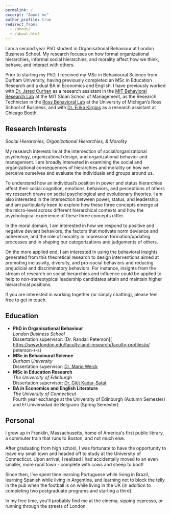 ```yaml
---
permalink: /
excerpt: "About me"
author_profile: true
redirect_from: 
  - /about/
  - /about.html
---
```


I am a second year PhD student in Organisational Behaviour at London Business School. My research focuses on how formal organizational hierarchies, informal social hierarchies, and morality affect how we think, behave, and interact with others.

Prior to starting my PhD, I received my MSc in Behavioural Science from Durham University, having previously completed an MSc in Education Research and a dual BA in Economics and English. I have previously worked with [Dr. Jared Curhan](http://web.mit.edu/curhan/www/) as a research assistant in the [MIT Behavioral Research Lab](https://brl.mit.edu/) at the MIT Sloan School of Management, as the Research Technician in the [Ross Behavioral Lab](https://cores.research.umich.edu/core/ross-behavioral-lab/) at the University of Michigan’s Ross School of Business, and with [Dr. Erika Kirgios](https://www.chicagobooth.edu/faculty/directory/k/erika-kirgios) as a research assistant at Chicago Booth.
 
## Research Interests

*Social Hierarchies, Organizational Hierarchies, & Morality*

My research interests lie at the intersection of social/organizational psychology, organizational design, and organizational behavior and management. I am broadly interested in examining the social and organizational consequences of hierarchies and morality on how we perceive ourselves and evaluate the individuals and groups around us.

To understand how an individual’s position in power and status hierarchies affect their social cognition, emotions, behaviors, and perceptions of others my research draws on social psychological and evolutionary theories. I am also interested in the intersection between power, status, and leadership and am particularly keen to explore how these three concepts emerge at the micro-level across different hierarchical contexts and how the psychological experience of these three concepts differ.

In the moral domain, I am interested in how we respond to positive and negative deviant behaviors, the factors that motivate norm deviance and adherence, and the role of morality in impression formation/updating processes and in shaping our categorizations and judgements of others.

On the more applied end, I am interested in using the behavioral insights generated from this theoretical research to design interventions aimed at promoting inclusivity, diversity, and pro-social behaviors and reducing prejudicial and discriminatory behaviors. For instance, insights from the stream of research on social hierarchies and influence could be applied to help to non-stereotypical leadership candidates attain and maintain higher hierarchical positions. 

If you are interested in working together (or simply chatting), please feel free to get in touch.

## Education

- **PhD in Organisational Behaviour**  
  *London Business School*  
  Dissertation supervisor: [Dr. Randall Peterson]( https://www.london.edu/faculty-and-research/faculty-profiles/p/  peterson-r-s)
- **MSc in Behavioural Science**  
  *Durham University*  
  Dissertation supervisor: [Dr. Mario Weick](https://www.dur.ac.uk/directory/profile/?id=17402)
- **MSc in Education Research**  
 *The University of Edinburgh*  
  Dissertation supervisor: [Dr. Gitit Kadar-Satat](https://warwick.ac.uk/fac/sci/psych/people/kadar-satat/)
- **BA in Economics and English Literature**  
  *The University of Connecticut*  
  Fourth year exchange at the University of Edinburgh (Autumn Semester) and El Universidad de Belgrano (Spring Semester)

## Personal

I grew up in Franklin, Massachusetts, home of America's first public library, a commuter train that runs to Boston, and not much else. 

After graduating from high school, I was fortunate to have the opportunity to leave my small town and headed off to study at the University of Connecticut. Upon arrival, I realized I had accidentally moved to an even smaller, more rural town - complete with cows and sheep to boot!

Since then, I've spent time learning Portuguese while living in Brazil, learning Spanish while living in Argentina, and learning not to block the telly in the pub when the football is on while living in the UK (in addition to completing two postgraduate programs and starting a third).

In my free time, you'll probably find me at the cinema, sipping espresso, or running through the streets of London.
